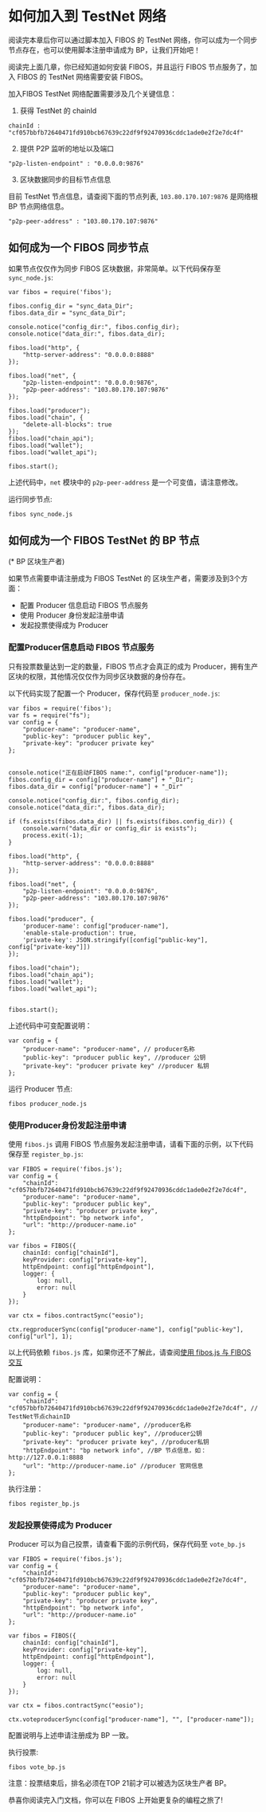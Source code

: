 # 如何加入到 TestNet 网络

阅读完本章后你可以通过脚本加入 FIBOS 的 TestNet 网络，你可以成为一个同步节点存在，也可以使用脚本注册申请成为 BP，让我们开始吧！

阅读完上面几章，你已经知道如何安装 FIBOS，并且运行 FIBOS 节点服务了，加入 FIBOS 的 TestNet 网络需要安装 FIBOS。

加入FIBOS TestNet 网络配置需要涉及几个关键信息：

1. 获得 TestNet 的 chainId 

```
chainId : "cf057bbfb72640471fd910bcb67639c22df9f92470936cddc1ade0e2f2e7dc4f"
```

2. 提供 P2P 监听的地址以及端口

```
"p2p-listen-endpoint" : "0.0.0.0:9876"
```
3. 区块数据同步的目标节点信息

目前 TestNet 节点信息，请查阅下面的节点列表, `103.80.170.107:9876` 是网络根 BP 节点网络信息。

```
"p2p-peer-address" : "103.80.170.107:9876"
```

## 如何成为一个 FIBOS 同步节点

如果节点仅仅作为同步 FIBOS 区块数据，非常简单。以下代码保存至 `sync_node.js`:

```
var fibos = require('fibos');

fibos.config_dir = "sync_data_Dir";
fibos.data_dir = "sync_data_Dir";

console.notice("config_dir:", fibos.config_dir);
console.notice("data_dir:", fibos.data_dir);

fibos.load("http", {
	"http-server-address": "0.0.0.0:8888"
});

fibos.load("net", {
	"p2p-listen-endpoint": "0.0.0.0:9876",
	"p2p-peer-address": "103.80.170.107:9876"
});

fibos.load("producer");
fibos.load("chain", {
	"delete-all-blocks": true
});
fibos.load("chain_api");
fibos.load("wallet");
fibos.load("wallet_api");

fibos.start();
```

上述代码中，`net` 模块中的 `p2p-peer-address` 是一个可变值，请注意修改。


运行同步节点:

```
fibos sync_node.js
```

## 如何成为一个 FIBOS TestNet 的 BP 节点

(* BP 区块生产者)

如果节点需要申请注册成为 FIBOS TestNet 的 区块生产者，需要涉及到3个方面：

- 配置 Producer 信息启动 FIBOS 节点服务
- 使用 Producer 身份发起注册申请
- 发起投票使得成为 Producer

### 配置Producer信息启动 FIBOS 节点服务

只有投票数量达到一定的数量，FIBOS 节点才会真正的成为 Producer，拥有生产区块的权限，其他情况仅仅作为同步区块数据的身份存在。

以下代码实现了配置一个 Producer，保存代码至 `producer_node.js`:

```
var fibos = require('fibos');
var fs = require("fs");
var config = {
	"producer-name": "producer-name",
	"public-key": "producer public key",
	"private-key": "producer private key"
};


console.notice("正在启动FIBOS name:", config["producer-name"]);
fibos.config_dir = config["producer-name"] + "_Dir";
fibos.data_dir = config["producer-name"] + "_Dir"

console.notice("config_dir:", fibos.config_dir);
console.notice("data_dir:", fibos.data_dir);

if (fs.exists(fibos.data_dir) || fs.exists(fibos.config_dir)) {
	console.warn("data_dir or config_dir is exists");
	process.exit(-1);
}

fibos.load("http", {
	"http-server-address": "0.0.0.0:8888"
});

fibos.load("net", {
	"p2p-listen-endpoint": "0.0.0.0:9876",
	"p2p-peer-address": "103.80.170.107:9876"
});

fibos.load("producer", {
	'producer-name': config["producer-name"],
	'enable-stale-production': true,
	'private-key': JSON.stringify([config["public-key"], config["private-key"]])
});

fibos.load("chain");
fibos.load("chain_api");
fibos.load("wallet");
fibos.load("wallet_api");


fibos.start();
```

上述代码中可变配置说明：

```
var config = {
	"producer-name": "producer-name", // producer名称
	"public-key": "producer public key", //producer 公钥
	"private-key": "producer private key" //producer 私钥
};
```


运行 Producer 节点:

```
fibos producer_node.js
```

### 使用Producer身份发起注册申请

使用 `fibos.js` 调用 FIBOS 节点服务发起注册申请，请看下面的示例，以下代码保存至 `register_bp.js`:

```
var FIBOS = require('fibos.js');
var config = {
	"chainId": "cf057bbfb72640471fd910bcb67639c22df9f92470936cddc1ade0e2f2e7dc4f",
	"producer-name": "producer-name",
	"public-key": "producer public key",
	"private-key": "producer private key",
	"httpEndpoint": "bp network info",
	"url": "http://producer-name.io"
};

var fibos = FIBOS({
	chainId: config["chainId"],
	keyProvider: config["private-key"],
	httpEndpoint: config["httpEndpoint"],
	logger: {
		log: null,
		error: null
	}
});

var ctx = fibos.contractSync("eosio");

ctx.regproducerSync(config["producer-name"], config["public-key"], config["url"], 1);
```

以上代码依赖 `fibos.js` 库，如果你还不了解此，请查阅[使用 fibos.js 与 FIBOS 交互](fibosjs.md)

配置说明：

```
var config = {
	"chainId": "cf057bbfb72640471fd910bcb67639c22df9f92470936cddc1ade0e2f2e7dc4f", // TestNet节点chainID
	"producer-name": "producer-name", //producer名称
	"public-key": "producer public key", //producer公钥
	"private-key": "producer private key", //producer私钥
	"httpEndpoint": "bp network info", //BP 节点信息，如： http://127.0.0.1:8888
	"url": "http://producer-name.io" //producer 官网信息
};
```


执行注册：

```
fibos register_bp.js
```

### 发起投票使得成为 Producer

Producer 可以为自己投票，请查看下面的示例代码，保存代码至 `vote_bp.js`

```
var FIBOS = require('fibos.js');
var config = {
	"chainId": "cf057bbfb72640471fd910bcb67639c22df9f92470936cddc1ade0e2f2e7dc4f",
	"producer-name": "producer-name",
	"public-key": "producer public key",
	"private-key": "producer private key",
	"httpEndpoint": "bp network info",
	"url": "http://producer-name.io"
};

var fibos = FIBOS({
	chainId: config["chainId"],
	keyProvider: config["private-key"],
	httpEndpoint: config["httpEndpoint"],
	logger: {
		log: null,
		error: null
	}
});

var ctx = fibos.contractSync("eosio");

ctx.voteproducerSync(config["producer-name"], "", ["producer-name"]);

```

配置说明与上述申请注册成为 BP 一致。

执行投票:

```
fibos vote_bp.js
```

注意：投票结束后，排名必须在TOP 21前才可以被选为区块生产者 BP。

恭喜你阅读完入门文档，你可以在 FIBOS 上开始更复杂的编程之旅了!